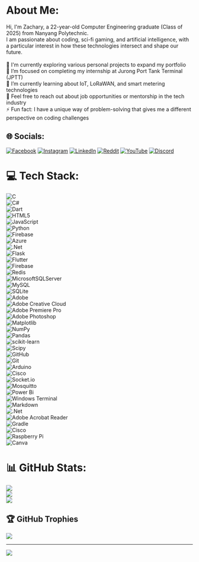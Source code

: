 # About Me:
Hi, I'm Zachary, a 22-year-old Computer Engineering graduate (Class of 2025) from Nanyang Polytechnic. <br>
I am passionate about coding, sci-fi gaming, and artificial intelligence, with a particular interest in how these technologies intersect and shape our future.<br>
<br>
🔭 I'm currently exploring various personal projects to expand my portfolio<br>
👷 I’m focused on completing my internship at Jurong Port Tank Terminal (JPTT)<br>
🌱 I’m currently learning about IoT, LoRaWAN, and smart metering technologies<br>
💬 Feel free to reach out about job opportunities or mentorship in the tech industry<br>
⚡ Fun fact: I have a unique way of problem-solving that gives me a different perspective on coding challenges

## 🌐 Socials:
[![Facebook](https://img.shields.io/badge/Facebook-%231877F2.svg?logo=Facebook&logoColor=white)](https://www.facebook.com/profile.php?id=100014697270755) 
[![Instagram](https://img.shields.io/badge/Instagram-%23E4405F.svg?logo=Instagram&logoColor=white)](https://instagram.com/5cf3cdf8aa9db2cb519eb28034d9e) 
[![LinkedIn](https://img.shields.io/badge/LinkedIn-%230077B5.svg?logo=linkedin&logoColor=white)](https://www.linkedin.com/in/ongzacharywastaken/) 
[![Reddit](https://img.shields.io/badge/Reddit-%23FF4500.svg?logo=Reddit&logoColor=white)](https://reddit.com/user/Zwasnotfround) 
[![YouTube](https://img.shields.io/badge/YouTube-%23FF0000.svg?logo=YouTube&logoColor=white)](https://www.youtube.com/@zachary4208) 
[![Discord](https://img.shields.io/badge/Discord-%237289DA.svg?logo=discord&logoColor=white)](https://discord.gg/77mzHmDb)  

# 💻 Tech Stack:
![C](https://img.shields.io/badge/c-%2300599C.svg?style=flat-square&logo=c&logoColor=white)<br> 
![C#](https://img.shields.io/badge/c%23-%23239120.svg?style=flat-square&logo=csharp&logoColor=white)<br> 
![Dart](https://img.shields.io/badge/dart-%230175C2.svg?style=flat-square&logo=dart&logoColor=white)<br> 
![HTML5](https://img.shields.io/badge/html5-%23E34F26.svg?style=flat-square&logo=html5&logoColor=white)<br> 
![JavaScript](https://img.shields.io/badge/javascript-%23323330.svg?style=flat-square&logo=javascript&logoColor=%23F7DF1E)<br> 
![Python](https://img.shields.io/badge/python-3670A0?style=flat-square&logo=python&logoColor=ffdd54)<br> 
![Firebase](https://img.shields.io/badge/firebase-%23039BE5.svg?style=flat-square&logo=firebase)<br> 
![Azure](https://img.shields.io/badge/azure-%230072C6.svg?style=flat-square&logo=microsoftazure&logoColor=white)<br> 
![.Net](https://img.shields.io/badge/.NET-5C2D91?style=flat-square&logo=.net&logoColor=white)<br> 
![Flask](https://img.shields.io/badge/flask-%23000.svg?style=flat-square&logo=flask&logoColor=white)<br> 
![Flutter](https://img.shields.io/badge/Flutter-%2302569B.svg?style=flat-square&logo=Flutter&logoColor=white)<br> 
![Firebase](https://img.shields.io/badge/firebase-a08021?style=flat-square&logo=firebase&logoColor=ffcd34)<br> 
![Redis](https://img.shields.io/badge/redis-%23DD0031.svg?style=flat-square&logo=redis&logoColor=white)<br> 
![MicrosoftSQLServer](https://img.shields.io/badge/Microsoft%20SQL%20Server-CC2927?style=flat-square&logo=microsoft%20sql%20server&logoColor=white)<br> 
![MySQL](https://img.shields.io/badge/mysql-4479A1.svg?style=flat-square&logo=mysql&logoColor=white)<br> 
![SQLite](https://img.shields.io/badge/sqlite-%2307405e.svg?style=flat-square&logo=sqlite&logoColor=white)<br> 
![Adobe](https://img.shields.io/badge/adobe-%23FF0000.svg?style=flat-square&logo=adobe&logoColor=white)<br> 
![Adobe Creative Cloud](https://img.shields.io/badge/Adobe%20Creative%20Cloud-DA1F26.svg?style=flat-square&logo=Adobe%20Creative%20Cloud&logoColor=white)<br> 
![Adobe Premiere Pro](https://img.shields.io/badge/Adobe%20Premiere%20Pro-9999FF.svg?style=flat-square&logo=Adobe%20Premiere%20Pro&logoColor=white)<br> 
![Adobe Photoshop](https://img.shields.io/badge/adobe%20photoshop-%2331A8FF.svg?style=flat-square&logo=adobe%20photoshop&logoColor=white)<br> 
![Matplotlib](https://img.shields.io/badge/Matplotlib-%23ffffff.svg?style=flat-square&logo=Matplotlib&logoColor=black)<br> 
![NumPy](https://img.shields.io/badge/numpy-%23013243.svg?style=flat-square&logo=numpy&logoColor=white)<br> 
![Pandas](https://img.shields.io/badge/pandas-%23150458.svg?style=flat-square&logo=pandas&logoColor=white)<br> 
![scikit-learn](https://img.shields.io/badge/scikit--learn-%23F7931E.svg?style=flat-square&logo=scikit-learn&logoColor=white)<br> 
![Scipy](https://img.shields.io/badge/SciPy-%230C55A5.svg?style=flat-square&logo=scipy&logoColor=%white)<br> 
![GitHub](https://img.shields.io/badge/github-%23121011.svg?style=flat-square&logo=github&logoColor=white)<br> 
![Git](https://img.shields.io/badge/git-%23F05033.svg?style=flat-square&logo=git&logoColor=white)<br> 
![Arduino](https://img.shields.io/badge/-Arduino-00979D?style=flat-square&logo=Arduino&logoColor=white)<br> 
![Cisco](https://img.shields.io/badge/cisco-%23049fd9.svg?style=flat-square&logo=cisco&logoColor=black)<br> 
![Socket.io](https://img.shields.io/badge/Socket.io-black?style=flat-square&logo=socket.io&badgeColor=010101)<br> 
![Mosquitto](https://img.shields.io/badge/mosquitto-%233C5280.svg?style=flat-square&logo=eclipsemosquitto&logoColor=white)<br> 
![Power Bi](https://img.shields.io/badge/power_bi-F2C811?style=flat-square&logo=powerbi&logoColor=black)<br> 
![Windows Terminal](https://img.shields.io/badge/Windows%20Terminal-%234D4D4D.svg?style=flat-square&logo=windows-terminal&logoColor=white)<br> 
![Markdown](https://img.shields.io/badge/markdown-%23000000.svg?style=flat-square&logo=markdown&logoColor=white)<br> 
![.Net](https://img.shields.io/badge/.NET-5C2D91?style=flat-square&logo=.net&logoColor=white)<br> 
![Adobe Acrobat Reader](https://img.shields.io/badge/Adobe%20Acrobat%20Reader-EC1C24.svg?style=flat-square&logo=Adobe%20Acrobat%20Reader&logoColor=white)<br> 
![Gradle](https://img.shields.io/badge/Gradle-02303A.svg?style=flat-square&logo=Gradle&logoColor=white)<br> 
![Cisco](https://img.shields.io/badge/cisco-%23049fd9.svg?style=flat-square&logo=cisco&logoColor=black)<br> 
![Raspberry Pi](https://img.shields.io/badge/-Raspberry_Pi-C51A4A?style=flat-square&logo=Raspberry-Pi)<br> 
![Canva](https://img.shields.io/badge/Canva-%2300C4CC.svg?style=flat-square&logo=Canva&logoColor=white)<br> 

# 📊 GitHub Stats:
![](https://github-readme-stats.vercel.app/api?username=zacw-243L&theme=dark&hide_border=false&include_all_commits=true&count_private=false)<br/>
![](https://github-readme-streak-stats.herokuapp.com/?user=zacw-243L&theme=dark&hide_border=false)<br/>
![](https://github-readme-stats.vercel.app/api/top-langs/?username=zacw-243L&theme=dark&hide_border=false&include_all_commits=true&count_private=false&layout=compact)

## 🏆 GitHub Trophies
![](https://github-profile-trophy.vercel.app/?username=zacw-243L&theme=radical&no-frame=false&no-bg=true&margin-w=4)

---
[![](https://visitcount.itsvg.in/api?id=zacw-243L&icon=0&color=4)](https://visitcount.itsvg.in)


